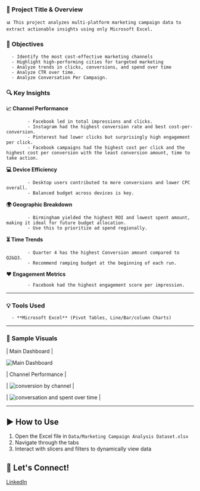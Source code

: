 ### 📌 Project Title & Overview

    📊 This project analyzes multi-platform marketing campaign data to extract actionable insights using only Microsoft Excel.

### 🎯 Objectives

      - Identify the most cost-effective marketing channels
      - Highlight high-performing cities for targeted marketing
      - Analyze trends in clicks, conversions, and spend over time
      - Analyze CTR over time.
      - Analyze Conversation Per Campaign.
      
### 🔍 Key Insights

  **📈 Channel Performance**
   
            - Facebook led in total impressions and clicks.
            - Instagram had the highest conversion rate and best cost-per-conversion.
            - Pinterest had lower clicks but surprisingly high engagement per click.
            - Facebook campaigns had the highest cost per click and the highest cost per conversion with the least conversion amount, time to take action.

   **💻 Device Efficiency**
   
            - Desktop users contributed to more conversions and lower CPC overall.
            - Balanced budget across devices is key.

   **🌍 Geographic Breakdown**
   
            - Birmingham yielded the highest ROI and lowest spent amount, making it ideal for future budget allocation.
            - Use this to prioritize ad spend regionally.

   **⏳ Time Trends**
   
            - Quarter 4 has the highest Conversion amount compared to Q2&Q3.
            - Recommend ramping budget at the beginning of each run.

   **❤️ Engagement Metrics**
   
            - Facebook had the highest engagement score per impression.

---

### 💡 Tools Used

      - **Microsoft Excel** (Pivot Tables, Line/Bar/column Charts)

---

### 📸 Sample Visuals

| Main Dashboard | 

![Main Dashboard](https://github.com/Ahmed-Issa-hub/Marketing-Campaign-Analysis/blob/main/Screeshots/Main%20Dashboard.png?raw=true)

| Channel Performance | 

| ![conversion by channel](https://github.com/Ahmed-Issa-hub/Marketing-Campaign-Analysis/blob/main/Screeshots/conversion%20by%20channel.png?raw=true) | 

| ![conversation and spent over time](https://github.com/Ahmed-Issa-hub/Marketing-Campaign-Analysis/blob/main/Screeshots/conversation%20and%20spent%20over%20time.png?raw=true) | 

---

## ▶️ How to Use

1. Open the Excel file in `Data/Marketing Campaign Analysis Dataset.xlsx`
2. Navigate through the tabs
3. Interact with slicers and filters to dynamically view data



## 👤 Let's Connect!

[LinkedIn](https://www.linkedin.com/in/ahmed-eissa-837691a1/) 
